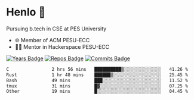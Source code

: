 
# Henlo 🌊

Pursuing b.tech in CSE at PES University

 - 🌐 Member of ACM PESU-ECC
 - 👨‍💻 Mentor in Hackerspace PESU-ECC

 [![Years Badge](https://badges.pufler.dev/years/bwaklog)](https://badges.pufler.dev) 
 [![Repos Badge](https://badges.pufler.dev/repos/bwaklog)](https://badges.pufler.dev)
 [![Commits Badge](https://badges.pufler.dev/commits/monthly/bwaklog)](https://badges.pufler.dev)

<!--START_SECTION:waka-->

```txt
C                2 hrs 56 mins   ██████████▒░░░░░░░░░░░░░░   41.26 %
Rust             1 hr 48 mins    ██████▒░░░░░░░░░░░░░░░░░░   25.45 %
Bash             49 mins         ███░░░░░░░░░░░░░░░░░░░░░░   11.52 %
tmux             31 mins         █▓░░░░░░░░░░░░░░░░░░░░░░░   07.25 %
Other            19 mins         █░░░░░░░░░░░░░░░░░░░░░░░░   04.45 %
```

<!--END_SECTION:waka-->
